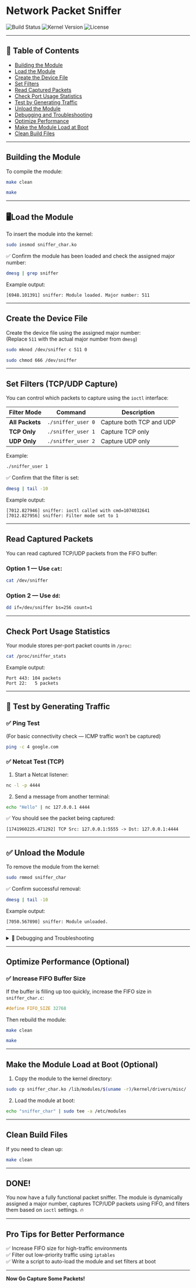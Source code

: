 
# Network Packet Sniffer

![Build Status](https://img.shields.io/badge/Build-Passing-brightgreen)
![Kernel Version](https://img.shields.io/badge/Kernel-6.11.0-blue)
![License](https://img.shields.io/badge/License-GPLv2-red)

---

## 📖 Table of Contents
- [Building the Module](#building-the-module)
- [Load the Module](#load-the-module)
- [Create the Device File](#create-the-device-file)
- [Set Filters](#set-filters-tcpudp-capture)
- [Read Captured Packets](#read-captured-packets)
- [Check Port Usage Statistics](#check-port-usage-statistics)
- [Test by Generating Traffic](#test-by-generating-traffic)
- [Unload the Module](#unload-the-module)
- [Debugging and Troubleshooting](#debugging-and-troubleshooting)
- [Optimize Performance](#optimize-performance)
- [Make the Module Load at Boot](#make-the-module-load-at-boot)
- [Clean Build Files](#clean-build-files)

---

## Building the Module
To compile the module:
```bash
make clean
```

```bash
make
```

---

## 🖥Load the Module
To insert the module into the kernel:
```bash
sudo insmod sniffer_char.ko
```

✅ Confirm the module has been loaded and check the assigned major number:
```bash
dmesg | grep sniffer
```
Example output:
```
[6948.101391] sniffer: Module loaded. Major number: 511
```

---

## Create the Device File
Create the device file using the assigned major number:  
(Replace `511` with the actual major number from `dmesg`)
```bash
sudo mknod /dev/sniffer c 511 0
```

```bash
sudo chmod 666 /dev/sniffer
```

---

## Set Filters (TCP/UDP Capture)
You can control which packets to capture using the `ioctl` interface:

| Filter Mode | Command | Description |
|------------|---------|-------------|
| **All Packets** | `./sniffer_user 0` | Capture both TCP and UDP |
| **TCP Only**     | `./sniffer_user 1` | Capture TCP only |
| **UDP Only**     | `./sniffer_user 2` | Capture UDP only |

Example:
```bash
./sniffer_user 1
```

✅ Confirm that the filter is set:
```bash
dmesg | tail -10
```
Example output:
```
[7012.827946] sniffer: ioctl called with cmd=1074032641
[7012.827956] sniffer: Filter mode set to 1
```

---

## Read Captured Packets
You can read captured TCP/UDP packets from the FIFO buffer:

### Option 1 — Use `cat`:
```bash
cat /dev/sniffer
```

### Option 2 — Use `dd`:
```bash
dd if=/dev/sniffer bs=256 count=1
```

---

## Check Port Usage Statistics
Your module stores per-port packet counts in `/proc`:

```bash
cat /proc/sniffer_stats
```

Example output:
```
Port 443: 104 packets
Port 22:   5 packets
```

---

## 🧪 Test by Generating Traffic
### ✅ Ping Test  
(For basic connectivity check — ICMP traffic won’t be captured)
```bash
ping -c 4 google.com
```

### ✅ Netcat Test (TCP)  
1. Start a Netcat listener:
```bash
nc -l -p 4444
```
2. Send a message from another terminal:
```bash
echo "Hello" | nc 127.0.0.1 4444
```

✅ You should see the packet being captured:
```
[1741960225.471292] TCP Src: 127.0.0.1:5555 -> Dst: 127.0.0.1:4444
```

---

## ✅ Unload the Module
To remove the module from the kernel:
```bash
sudo rmmod sniffer_char
```

✅ Confirm successful removal:
```bash
dmesg | tail -10
```
Example output:
```
[7050.567890] sniffer: Module unloaded.
```

---

<details>
  <summary>🔎 Debugging and Troubleshooting</summary>
  
  - **Check Kernel Logs:**  
  ```bash
  dmesg | tail -50
  ```

  - **Check System Logs:**  
  ```bash
  sudo tail -f /var/log/syslog
  ```

  - **Ensure Device Exists:**  
  ```bash
  ls -l /dev/sniffer
  ```

  - **Permissions Issue Fix:**  
  If you get a permissions error, reset file permissions:  
  ```bash
  sudo chmod 666 /dev/sniffer
  ```

</details>

---

## Optimize Performance (Optional)
### ✅ Increase FIFO Buffer Size  
If the buffer is filling up too quickly, increase the FIFO size in `sniffer_char.c`:
```c
#define FIFO_SIZE 32768
```
Then rebuild the module:
```bash
make clean
```
```bash
make
```

---

## Make the Module Load at Boot (Optional)
1. Copy the module to the kernel directory:
```bash
sudo cp sniffer_char.ko /lib/modules/$(uname -r)/kernel/drivers/misc/
```

2. Load the module at boot:
```bash
echo "sniffer_char" | sudo tee -a /etc/modules
```

---

## Clean Build Files
If you need to clean up:
```bash
make clean
```

---

## DONE!  
You now have a fully functional packet sniffer. The module is dynamically assigned a major number, captures TCP/UDP packets using FIFO, and filters them based on `ioctl` settings. 🔥

---

## Pro Tips for Better Performance  
✅ Increase FIFO size for high-traffic environments  
✅ Filter out low-priority traffic using `iptables`  
✅ Write a script to auto-load the module and set filters at boot  

---

**Now Go Capture Some Packets!** 

